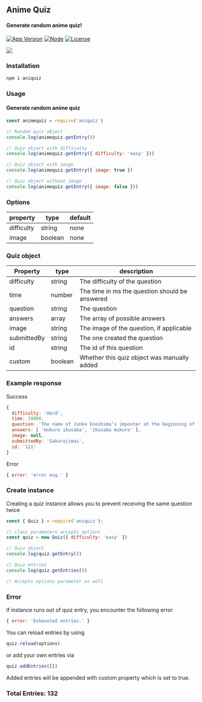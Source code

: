 ## Anime Quiz
#### Generate random anime quiz!

[![App Version](https://img.shields.io/npm/v/aniquiz)](https://www.npmjs.com/package/aniquiz)
[![Node](https://img.shields.io/node/v/aniquiz?color=green&logo=Node.js&logoColor=white)](https://nodejs.org/dist/latest-v14.x/)
[![License](https://img.shields.io/github/license/maisans-maid/Mai?color=blue&label=License)](https://github.com/maisans-maid/animequiz/blob/master/LICENSE)
<br />

[![](https://nodei.co/npm/aniquiz.png)](https://www.npmjs.com/package/aniquiz)

### Installation
```js
npm i aniquiz
```

### Usage
#### Generate random anime quiz
```js
const animequiz = require('aniquiz')

// Random quiz object
console.log(animequiz.getEntry())

// Quiz object with difficulty
console.log(animequiz.getEntry({ difficulty: 'easy' }))

// Quiz object with image
console.log(animequiz.getEntry({ image: true })

// Quiz object without image
console.log(animequiz.getEntry({ image: false }))
```

### Options
| property | type | default |
| --- | --- | --- |
| difficulty | string | none |
| image | boolean | none |

### Quiz object
| Property | type | description |
| --- | --- | --- |
| difficulty | string | The difficulty of the question
| time | number | The time in ms the question should be answered
| question | string | The question
| answers | array | The array of possible answers
| image | string | The image of the question, if applicable
| submittedBy | string | The one created the question
| id | string | The id of this question
| custom | boolean | Whether this quiz object was manually added

### Example response
Success
```js
{
  difficulty: 'Hard',
  time: 20000,
  question: 'The name of Junko Enoshima’s imposter at the beginning of Danganronpa: Trigger Happy Havoc is?',
  answers: [ 'mukuro ikusaba', 'ikusaba mukuro' ],
  image: null,
  submittedBy: 'Sakurajimai',
  id: '111'
}
```
Error
```js
{ error: 'error msg.' }
```

### Create instance
Creating a quiz instance allows you to prevent receiving the same question twice
```js
const { Quiz } = require('aniquiz');

// class parameters accepts options
const quiz = new Quiz({ difficulty: 'easy' })

// Quiz object
console.log(quiz.getEntry())

// Quiz entries
console.log(quiz.getEntries())

// Accepts options parameter as well
```

### Error
If instance runs out of quiz entry, you encounter the following error
```js
{ error: 'Exhausted entries.' }
```
You can reload entries by using 
```js
quiz.reload(options)
```
or add your own entries via 
```js
quiz.addEntries([])
```
Added entries will be appended with custom property which is set to true.

### Total Entries: 132
